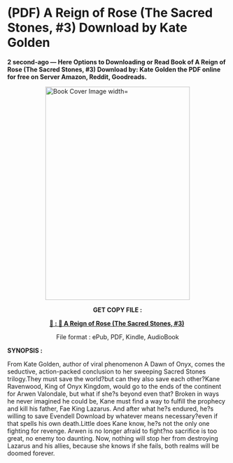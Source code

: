 # (PDF) A Reign of Rose (The Sacred Stones, #3) Download by Kate  Golden

<p><strong>2 second-ago &mdash; Here Options to Downloading or Read Book of A Reign of Rose (The Sacred Stones, #3) Download by: Kate  Golden the PDF online for free on Server Amazon, Reddit, Goodreads.</strong></p><p><a href="https://us.ebookarea.xyz/?book=205064757-a-reign-of-rose"><img style="display: block; margin-left: auto; margin-right: auto;" src="https://i.gr-assets.com/images/S/compressed.photo.goodreads.com/books/1706300213l/205064757.jpg" alt="Book Cover Image width=" width="330" height="488" /></a></p><p style="text-align: center;"><strong>GET COPY FILE :</strong></p><p style="text-align: center;"><strong><a href="https://us.ebookarea.xyz/?book=205064757-a-reign-of-rose" target="_blank" rel="noopener">📢 : 🔗 A Reign of Rose (The Sacred Stones, #3)</a>&nbsp;</strong></p><p style="text-align: center;">File format : ePub, PDF, Kindle, AudioBook</p><p><strong>SYNOPSIS :</strong></p><p>From Kate Golden, author of viral phenomenon A Dawn of Onyx, comes the seductive, action-packed conclusion to her sweeping Sacred Stones trilogy.They must save the world?but can they also save each other?Kane Ravenwood, King of Onyx Kingdom, would go to the ends of the continent for Arwen Valondale, but what if she?s beyond even that? Broken in ways he never imagined he could be, Kane must find a way to fulfill the prophecy and kill his father, Fae King Lazarus. And after what he?s endured, he?s willing to save Evendell Download by whatever means necessary?even if that spells his own death.Little does Kane know, he?s not the only one fighting for revenge. Arwen is no longer afraid to fight?no sacrifice is too great, no enemy too daunting. Now, nothing will stop her from destroying Lazarus and his allies, because she knows if she fails, both realms will be doomed forever.</p>
